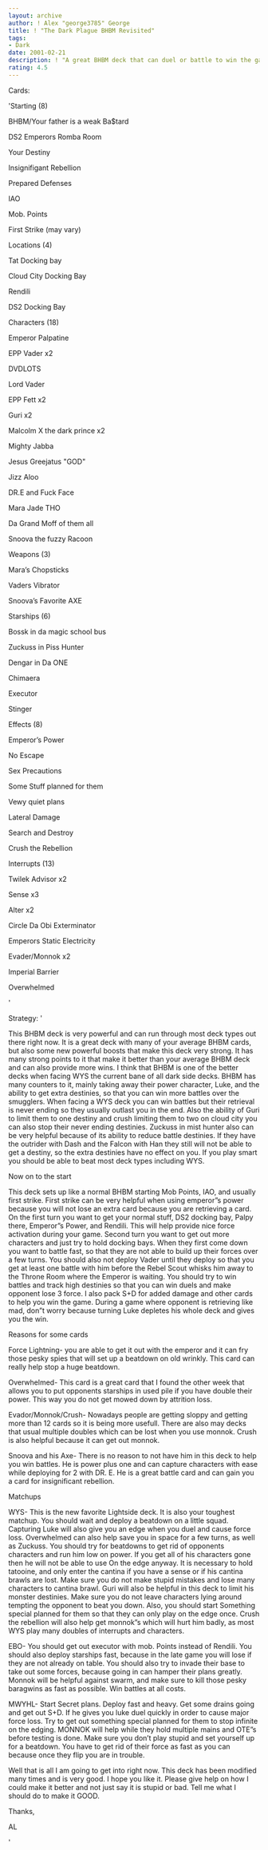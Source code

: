 ```yaml
---
layout: archive
author: ! Alex "george3785" George
title: ! "The Dark Plague BHBM Revisited"
tags:
- Dark
date: 2001-02-21
description: ! "A great BHBM deck that can duel or battle to win the game."
rating: 4.5
---
```

Cards: 

'Starting (8)

BHBM/Your father is a weak Ba$tard

DS2 Emperors Romba Room

Your Destiny

Insignifigant Rebellion

Prepared Defenses

IAO

Mob. Points

First Strike (may vary)


Locations (4)

Tat Docking bay

Cloud City Docking Bay

Rendili

DS2 Docking Bay


Characters (18)

Emperor Palpatine

EPP Vader x2

DVDLOTS

Lord Vader

EPP Fett x2

Guri x2

Malcolm X the dark prince x2

Mighty Jabba

Jesus Greejatus "GOD"

Jizz Aloo

DR.E and Fuck Face

Mara Jade THO

Da Grand Moff of them all

Snoova the fuzzy Racoon


Weapons (3)

Mara’s Chopsticks

Vaders Vibrator

Snoova’s Favorite AXE


Starships (6)

Bossk in da magic school bus

Zuckuss in Piss Hunter

Dengar in Da ONE

Chimaera

Executor

Stinger


Effects (8)

Emperor’s Power

No Escape

Sex Precautions

Some Stuff planned for them

Vewy quiet plans

Lateral Damage

Search and Destroy

Crush the Rebellion


Interrupts (13)

Twilek Advisor x2

Sense x3

Alter x2

Circle Da Obi Exterminator

Emperors Static Electricity

Evader/Monnok x2

Imperial Barrier

Overwhelmed

'

Strategy: '

This BHBM deck is very powerful and can run through most deck types out there right now.  It is a great deck with many of your average BHBM cards, but also some new powerful boosts that make this deck very strong. It has many strong points to it that make it better than your average BHBM deck and can also provide more wins. I think that BHBM is one of the better decks when facing WYS the current bane of all dark side decks.  BHBM has many counters to it, mainly taking away their power character, Luke, and the ability to get extra destinies, so that you can win more battles over the smugglers.  When facing a WYS deck you can win battles but their retrieval is never ending so they usually outlast you in the end.  Also the ability of  Guri  to limit them to one destiny and crush limiting them to two on cloud city you can also stop their never ending destinies. Zuckuss in mist hunter also can be very helpful because of its ability to reduce battle destinies. If they have the outrider with Dash and the Falcon with Han they still will not be able to get a destiny, so the extra destinies have no effect on you. If you play smart you should be able to beat most deck types including WYS.


Now on to the start

This deck sets up like a normal BHBM starting Mob Points, IAO, and usually first strike. First strike can be very helpful when using emperor&#8221;s power because you will not lose an extra card because you are retrieving a card. On the first turn you want to get your normal stuff, DS2 docking bay, Palpy there, Emperor&#8221;s Power, and Rendili. This will help provide nice force activation during your game. Second turn you want to get out more characters and just try to hold docking bays. When they first come down you want to battle fast, so that they are not able to build up their forces over a few turns. You should also not deploy Vader until they deploy so that you get at least one battle with him before the Rebel Scout whisks him away to the Throne Room where the Emperor is waiting. You should try to win battles and track high destinies so that you can win duels and make opponent lose 3 force. I also pack S+D for added damage and other cards to help you win the game. During a game where opponent is retrieving like mad, don&#8221;t worry because turning Luke depletes his whole deck and gives you the win.


Reasons for some cards

Force Lightning- you are able to get it out with the emperor and it can fry those pesky spies that will set up a beatdown on old wrinkly. This card can really help stop a huge beatdown.


Overwhelmed- This card is a great card that I found the other week that allows you to put opponents starships in used pile if you have double their power. This way you do not get mowed down by attrition loss.


Evador/Monnok/Crush- Nowadays people are getting sloppy and getting more than 12 cards so it is being more usefull. There are also may decks that usual multiple doubles which can be lost when you use monnok. Crush is also helpful because it can get out monnok.


Snoova and his Axe- There is no reason to not have him in this deck to help you win battles. He is power plus one and can capture characters with ease while deploying for 2 with DR. E. He is a great battle card and can gain you a card for insignificant rebellion.


Matchups

WYS- This is the new favorite Lightside deck. It is also your toughest matchup. You should wait and deploy a beatdown on a little squad. Capturing Luke will also give you an edge when you duel and cause force loss. Overwhelmed can also help save you in space for a few turns, as well as Zuckuss. You should try for beatdowns to get rid of opponents characters and run him low on power. If you get all of his characters gone then he will not be able to use On the edge anyway. It is necessary to hold tatooine, and only enter the cantina if you have a sense or if his cantina brawls are lost. Make sure you do not make stupid mistakes and lose many characters to cantina brawl. Guri will also be helpful in this deck to limit his monster destinies. Make sure you do not leave characters lying around tempting the opponent to beat you down. Also, you should start Something special planned for them so that they can only play on the edge once. Crush the rebellion will also help get monnok&#8221;s which will hurt him badly, as most WYS play many doubles of interrupts and characters.


EBO- You should get out executor with mob. Points instead of Rendili. You should also deploy starships fast, because in the late game you will lose if they are not already on table. You should also try to invade their base to take out some forces, because going in can hamper their plans greatly. Monnok will be helpful against swarm, and make sure to kill those pesky baragwins as fast as possible. Win battles at all costs.


MWYHL- Start Secret plans. Deploy fast and heavy. Get some drains going and get out S+D. If he gives you luke duel quickly in order to cause major force loss. Try to get out something special planned for them to stop infinite on the edging. MONNOK will help while they hold multiple mains and OTE&#8221;s before testing is done. Make sure you don&#8217;t play stupid and set yourself up for a beatdown. You have to get rid of their force as fast as you can because once they flip you are in trouble. 


Well that is all I am going to get into right now. This deck has been modified many times and is very good. I hope you like it. Please give help on how I could make it better and not just say it is stupid or bad. Tell me what I should do to make it GOOD.


Thanks,

AL

'
